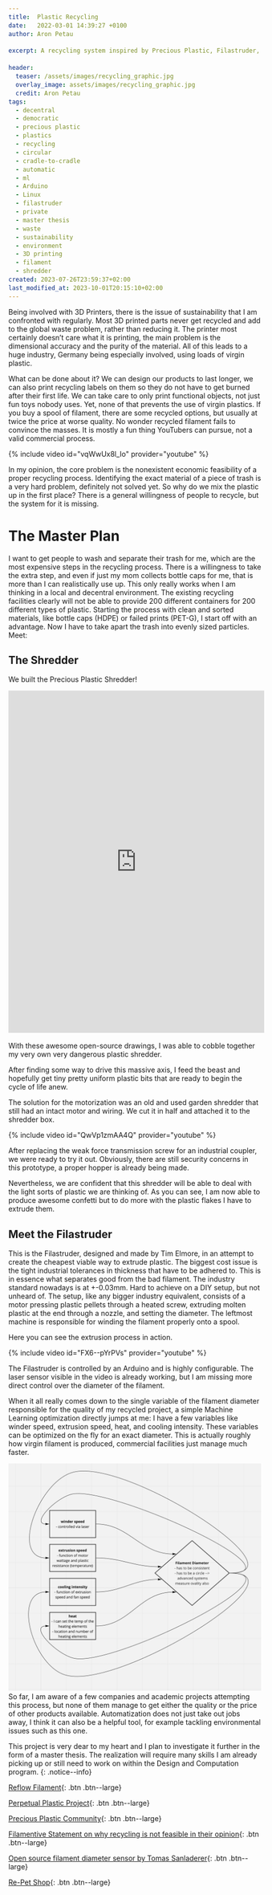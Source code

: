 ```yaml
---
title:  Plastic Recycling
date:   2022-03-01 14:39:27 +0100
author: Aron Petau

excerpt: A recycling system inspired by Precious Plastic, Filastruder, and Machine Learning

header:
  teaser: /assets/images/recycling_graphic.jpg
  overlay_image: assets/images/recycling_graphic.jpg
  credit: Aron Petau
tags:
  - decentral
  - democratic
  - precious plastic
  - plastics
  - recycling
  - circular
  - cradle-to-cradle
  - automatic
  - ml
  - Arduino
  - Linux
  - filastruder
  - private
  - master thesis
  - waste
  - sustainability
  - environment
  - 3D printing
  - filament
  - shredder
created: 2023-07-26T23:59:37+02:00
last_modified_at: 2023-10-01T20:15:10+02:00
---
```


Being involved with 3D Printers, there is the issue of sustainability that I am confronted with regularly.
Most 3D printed parts never get recycled and add to the global waste problem, rather than reducing it.
The printer most certainly doesn’t care what it is printing, the main problem is the dimensional accuracy and the purity of the material. All of this leads to a huge industry, Germany being especially involved, using loads of virgin plastic.

What can be done about it?
We can design our products to last longer, we can also print recycling labels on them so they do not have to get burned after their first life. We can take care to only print functional objects, not just fun toys nobody uses.
Yet, none of that prevents the use of virgin plastics. If you buy a spool of filament, there are some recycled options, but usually at twice the price at worse quality. No wonder recycled filament fails to convince the masses. It is mostly a fun thing YouTubers can pursue, not a valid commercial process.

{% include video id="vqWwUx8l_Io" provider="youtube" %}

In my opinion, the core problem is the nonexistent economic feasibility of a proper recycling process. Identifying the exact material of a piece of trash is a very hard problem, definitely not solved yet. So why do we mix the plastic up in the first place? There is a general willingness of people to recycle, but the system for it is missing.

# The Master Plan

I want to get people to wash and separate their trash for me, which are the most expensive steps in the recycling process. There is a willingness to take the extra step, and even if just my mom collects bottle caps for me, that is more than I can realistically use up.
This only really works when I am thinking in a local and decentral environment.
The existing recycling facilities clearly will not be able to provide 200 different containers for 200 different types of plastic.
Starting the process with clean and sorted materials, like bottle caps (HDPE) or failed prints (PET-G), I start off with an advantage.
Now I have to take apart the trash into evenly sized particles.
Meet:

## The Shredder

We built the Precious Plastic Shredder!

<iframe width="510" height="682" src="https://b2b.partcommunity.com/community/partcloud/embedded.html?route=embedded&name=Shredder+Basic+V2.0&model_id=96649&portal=b2b&showDescription=true&showLicense=false&showDownloadButton=false&showHotspots=true&noAutoload=false&autoRotate=true&hideMenu=false&topColor=%23dde7ed&bottomColor=%23ffffff&cameraParams=false&varsettransfer=" frameborder="0" id="EmbeddedView-Iframe-96649" allowfullscreen></iframe>

With these awesome open-source drawings, I was able to cobble together my very own very dangerous plastic shredder.

After finding some way to drive this massive axis, I feed the beast and hopefully get tiny pretty uniform plastic bits that are ready to begin the cycle of life anew.

The solution for the motorization was an old and used garden shredder that still had an intact motor and wiring.
We cut it in half and attached it to the shredder box.

{% include video id="QwVp1zmAA4Q" provider="youtube" %}

After replacing the weak force transmission screw for an industrial coupler, we were ready to try it out. Obviously, there are still security concerns in this prototype, a proper hopper is already being made.

Nevertheless, we are confident that this shredder will be able to deal with the light sorts of plastic we are thinking of.
As you can see, I am now able to produce awesome confetti but to do more with the plastic flakes I have to extrude them.

## Meet the Filastruder

This is the Filastruder, designed and made by Tim Elmore, in an attempt to create the cheapest viable way to extrude plastic. The biggest cost issue is the tight industrial tolerances in thickness that have to be adhered to. This is in essence what separates good from the bad filament. The industry standard nowadays is at +-0.03mm. Hard to achieve on a DIY setup, but not unheard of. The setup, like any bigger industry equivalent, consists of a motor pressing plastic pellets through a heated screw, extruding molten plastic at the end through a nozzle, and setting the diameter. The leftmost machine is responsible for winding the filament properly onto a spool.

Here you can see the extrusion process in action.

{% include video id="FX6--pYrPVs" provider="youtube" %}

The Filastruder is controlled by an Arduino and is highly configurable. The laser sensor visible in the video is already working, but I am missing more direct control over the diameter of the filament.

When it all really comes down to the single variable of the filament diameter responsible for the quality of my recycled project, a simple Machine Learning optimization directly jumps at me: I have a few variables like winder speed, extrusion speed, heat, and cooling intensity. These variables can be optimized on the fly for an exact diameter. This is actually roughly how virgin filament is produced, commercial facilities just manage much faster.

![The variables in an iterative optimization](/assets/images/recycling_variables.png)
So far, I am aware of a few companies and academic projects attempting this process, but none of them manage to get either the quality or the price of other products available. Automatization does not just take out jobs away, I think it can also be a helpful tool, for example tackling environmental issues such as this one.

This project is very dear to my heart and I plan to investigate it further in the form of a master thesis.
The realization will require many skills I am already picking up or still need to work on within the Design and Computation program.
{: .notice--info}

[Reflow Filament](https://reflowfilament.com/){: .btn .btn--large}

[Perpetual Plastic Project](https://www.perpetualplasticproject.com/){: .btn .btn--large}

[Precious Plastic Community](https://preciousplastic.com/){: .btn .btn--large}

[Filamentive Statement on why recycling is not feasible in their opinion](https://www.filamentive.com/recycling-failed-and-waste-3d-prints-into-filament-challenges/
){: .btn .btn--large}

[Open source filament diameter sensor by Tomas Sanladerer](https://www.youmagine.com/designs/infidel-inline-filament-diameter-estimator-lowcost-10-24){: .btn .btn--large}

[Re-Pet Shop](https://re-pet3d.com/s){: .btn .btn--large}
